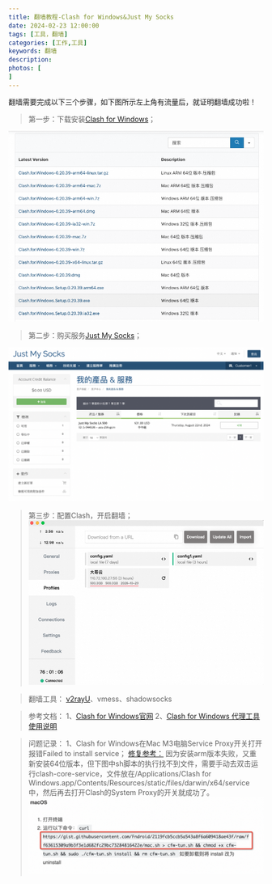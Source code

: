 ```yaml
---
title: 翻墙教程-Clash for Windows&Just My Socks
date: 2024-02-23 12:00:00
tags: [工具，翻墙]
categories: [工作,工具]
keywords: 翻墙
description: 
photos: [
]
---
```

翻墙需要完成以下三个步骤，如下图所示左上角有流量后，就证明翻墙成功啦！

> 第一步：下载安装[Clash for Windows](https://clashforwindows.org/clash-for-windows-download/)；

![image-20240318111943547](翻墙教程/image-20240318111943547.png)

> 第二步：购买服务[Just My Socks](https://justmysocks3.net/members/index.php)；

![image-20240318111746021](翻墙教程/image-20240318111746021.png)

> 第三步：配置Clash，开启翻墙；
![image-20240223135938823](翻墙教程/image-20240223135938823.png)

> 翻墙工具：
> [v2rayU](https://github.com/yanue/V2rayU/tree/master)、vmess、shadowsocks

> 参考文档：
> 1、[Clash for Windows官网](https://clashforwindows.org/)
> 2、[Clash for Windows 代理工具使用说明](https://docs.gtk.pw/contents/quickstart.html)

> 问题记录：
> 1、Clash for Windows在Mac M3电脑Service Proxy开关打开报错Failed to install service；
> [修复参考：](https://clashforwindows.cc/%E5%B8%B8%E8%A7%81%E9%97%AE%E9%A2%98/)
> 因为安装arm版本失败，又重新安装64位版本，但下图中sh脚本的执行找不到文件，需要手动去双击运行clash-core-service，文件放在/Applications/Clash for Windows.app/Contents/Resources/static/files/darwin/x64/service中，然后再去打开Clash的System Proxy的开关就成功了。
> ![image-20240318112442492](翻墙教程/image-20240318112442492.png)
